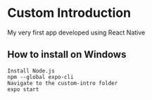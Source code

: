 # Custom Introduction
My very first app developed using React Native

## How to install on Windows
```
Install Node.js 
npm --global expo-cli
Navigate to the custom-intro folder
expo start
```


